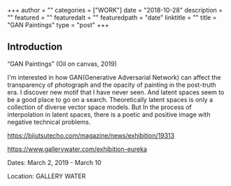 +++
author = ""
categories = ["WORK"]
date = "2018-10-28"
description = ""
featured = ""
featuredalt = ""
featuredpath = "date"
linktitle = ""
title = "GAN Paintings"
type = "post"
+++

## Introduction

“GAN Paintings” (Oil on canvas, 2019)

I'm interested in how GAN(Generative Adversarial Network) can affect the transparency of photograph and the opacity of painting in the post-truth era.
I discover new motif that I have never seen. And latent spaces seem to be a good place to go on a search.
Theoretically latent spaces is only a collection of diverse vector space models.
But In the process of interpolation in latent spaces, there is a poetic and positive image with negative technical problems.

https://bijutsutecho.com/magazine/news/exhibition/19313

https://www.gallerywater.com/exhibition-eureka

Dates: March 2, 2019 - March 10

Location: GALLERY WATER
